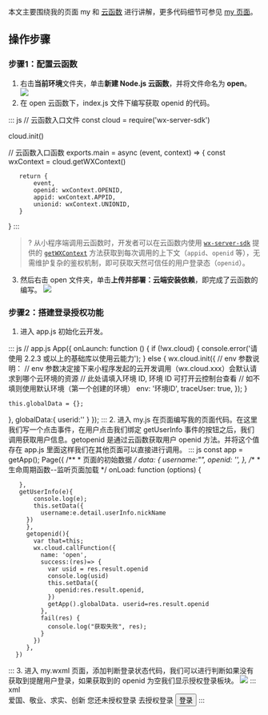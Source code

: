 本文主要围绕我的页面 my 和 [云函数](https://developers.weixin.qq.com/miniprogram/dev/wxcloud/guide/functions.html) 进行讲解，更多代码细节可参见 [my 页面](https://github.com/ZiTao-Liu/Canteen-management-system/tree/main/miniprogram/pages/my)。




## 操作步骤
### 步骤1：配置云函数

1. 右击**当前环境**文件夹，单击**新建 Node.js 云函数**，并将文件命名为 **open**。
![](https://qcloudimg.tencent-cloud.cn/raw/fbc2d81502e939b58d4f9d423a139fce.png)
2. 在 open 云函数下，index.js 文件下编写获取 openid 的代码。
<dx-codeblock>
:::  js
   // 云函数入口文件
   const cloud = require('wx-server-sdk')
   
   cloud.init()
   
   // 云函数入口函数
   exports.main = async (event, context) => {
       const wxContext = cloud.getWXContext()
   
       return {
           event,
           openid: wxContext.OPENID,
           appid: wxContext.APPID,
           unionid: wxContext.UNIONID,
       }
   }
:::
</dx-codeblock>
>? 从小程序端调用云函数时，开发者可以在云函数内使用 [`wx-server-sdk`](https://developers.weixin.qq.com/miniprogram/dev/wxcloud/guide/functions/wx-server-sdk.html) 提供的 [`getWXContext`](https://developers.weixin.qq.com/miniprogram/dev/wxcloud/reference-sdk-api/utils/Cloud.getWXContext.html) 方法获取到每次调用的上下文（`appid`、`openid` 等），无需维护复杂的鉴权机制，即可获取天然可信任的用户登录态（`openid`）。
3. 然后右击 open 文件夹，单击**上传并部署：云端安装依赖**，即完成了云函数的编写。
![](https://qcloudimg.tencent-cloud.cn/raw/42162813a155c6eb9eabdf52cae913ee.png)

### 步骤2：搭建登录授权功能
1. 进入 app.js 初始化云开发。
<dx-codeblock>
:::  js
// app.js
App({
  onLaunch: function () {
    if (!wx.cloud) {
      console.error('请使用 2.2.3 或以上的基础库以使用云能力');
    } else {
      wx.cloud.init({
        // env 参数说明：
        //   env 参数决定接下来小程序发起的云开发调用（wx.cloud.xxx）会默认请求到哪个云环境的资源
        //   此处请填入环境 ID, 环境 ID 可打开云控制台查看
        //   如不填则使用默认环境（第一个创建的环境）
         env: '环境ID',
        traceUser: true,
      });
    }

    this.globalData = {};
  },
  globalData:{
    userid:'' 
  }
});
:::
</dx-codeblock>
2. 进入 my.js 在页面编写我的页面代码。在这里我们写一个点击事件，在用户点击我们绑定 getUserInfo 事件的按钮之后，我们调用获取用户信息。getopenid 是通过云函数获取用户 openid 方法。并将这个值存在 app.js 里面这样我们在其他页面可以直接进行调用。
<dx-codeblock>
:::  js
   const app = getApp();
   Page({
       /**
        * 页面的初始数据
        */
       data: {
           username:"",
           openid: '',
       },
       /**
        * 生命周期函数--监听页面加载
        */
       onLoad: function (options) {
        
       },
       getUserInfo(e){
           console.log(e);
           this.setData({
             username:e.detail.userInfo.nickName 
         })
         },
         getopenid(){
           var that=this;
           wx.cloud.callFunction({
             name: 'open',
             success:(res)=> {
               var usid = res.result.openid
               console.log(usid)
               this.setData({
                 openid:res.result.openid,
               })
               getApp().globalData. userid=res.result.openid
             },
             fail(res) {
               console.log("获取失败", res);
             }
           })
         },
      })
:::
</dx-codeblock>
3. 进入 my.wxml 页面，添加判断登录状态代码，我们可以进行判断如果没有获取到提醒用户登录，如果获取到的 openid 为空我们显示授权登录板块。
<img src = "https://qcloudimg.tencent-cloud.cn/raw/de2d44a032ce87602073587f1fdaff8a.png">
<dx-codeblock>
:::  xml
 <view class="topbanner"  wx:if="{{openid!=''}}"> 
		 <view class="toplogo">
				 <open-data type="userAvatarUrl"></open-data>
		 </view>
		 <view class="toptext">
		 <open-data type="userNickName" lang="zh_CN" class="user-name"></open-data>  
		 <view class="user-name2">爱国、敬业、求实、创新</view>
		 </view>
 </view>
 <view class="topbanner" wx:if="{{openid==''}}"> 
		 <view class="topban1">您还未授权登录</view>
		 <view class="topban1">去授权登录</view>
		 <button bindtap="getopenid" type="default">登录</button>
 </view>
:::
</dx-codeblock>

